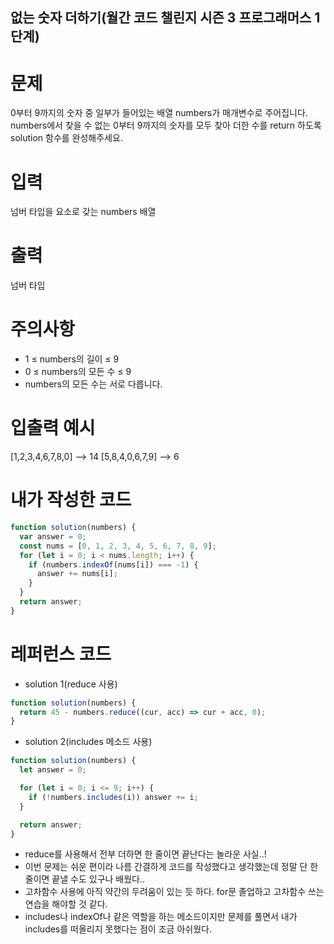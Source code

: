 ## 없는 숫자 더하기(월간 코드 챌린지 시즌 3 프로그래머스 1단계)

# 문제

0부터 9까지의 숫자 중 일부가 들어있는 배열 numbers가 매개변수로 주어집니다. numbers에서 찾을 수 없는 0부터 9까지의 숫자를 모두 찾아 더한 수를 return 하도록 solution 함수를 완성해주세요.

# 입력

넘버 타입을 요소로 갖는 numbers 배열

# 출력

넘버 타입

# 주의사항

- 1 ≤ numbers의 길이 ≤ 9
- 0 ≤ numbers의 모든 수 ≤ 9
- numbers의 모든 수는 서로 다릅니다.

# 입출력 예시

[1,2,3,4,6,7,8,0] --> 14
[5,8,4,0,6,7,9] --> 6

# 내가 작성한 코드

```js
function solution(numbers) {
  var answer = 0;
  const nums = [0, 1, 2, 3, 4, 5, 6, 7, 8, 9];
  for (let i = 0; i < nums.length; i++) {
    if (numbers.indexOf(nums[i]) === -1) {
      answer += nums[i];
    }
  }
  return answer;
}
```

# 레퍼런스 코드

- solution 1(reduce 사용)

```js
function solution(numbers) {
  return 45 - numbers.reduce((cur, acc) => cur + acc, 0);
}
```

- solution 2(includes 메소드 사용)

```js
function solution(numbers) {
  let answer = 0;

  for (let i = 0; i <= 9; i++) {
    if (!numbers.includes(i)) answer += i;
  }

  return answer;
}
```

- reduce를 사용해서 전부 더하면 한 줄이면 끝난다는 놀라운 사실..!
- 이번 문제는 쉬운 편이라 나름 간결하게 코드를 작성했다고 생각했는데 정말 단 한줄이면 끝낼 수도 있구나 배웠다..
- 고차함수 사용에 아직 약간의 두려움이 있는 듯 하다. for문 졸업하고 고차함수 쓰는 연습을 해야할 것 같다.
- includes나 indexOf나 같은 역할을 하는 메소드이지만 문제를 풀면서 내가 includes를 떠올리지 못했다는 점이 조금 아쉬웠다.
